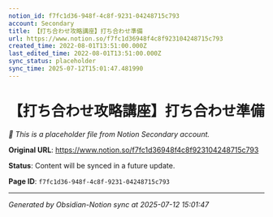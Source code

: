 ```yaml
---
notion_id: f7fc1d36-948f-4c8f-9231-04248715c793
account: Secondary
title: 【打ち合わせ攻略講座】打ち合わせ準備
url: https://www.notion.so/f7fc1d36948f4c8f923104248715c793
created_time: 2022-08-01T13:51:00.000Z
last_edited_time: 2022-08-01T13:51:00.000Z
sync_status: placeholder
sync_time: 2025-07-12T15:01:47.481990
---
```


# 【打ち合わせ攻略講座】打ち合わせ準備

*🔄 This is a placeholder file from Notion Secondary account.*

**Original URL**: https://www.notion.so/f7fc1d36948f4c8f923104248715c793

**Status**: Content will be synced in a future update.

**Page ID**: `f7fc1d36-948f-4c8f-9231-04248715c793`

---

*Generated by Obsidian-Notion sync at 2025-07-12 15:01:47*
